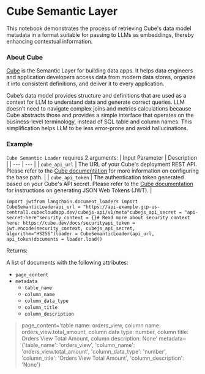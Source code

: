 Cube Semantic Layer
===================

This notebook demonstrates the process of retrieving Cube's data model metadata in a format suitable for passing to LLMs as embeddings, thereby enhancing contextual information.

### About Cube[​](#about-cube "Direct link to About Cube")

[Cube](https://cube.dev/) is the Semantic Layer for building data apps. It helps data engineers and application developers access data from modern data stores, organize it into consistent definitions, and deliver it to every application.

Cube’s data model provides structure and definitions that are used as a context for LLM to understand data and generate correct queries. LLM doesn’t need to navigate complex joins and metrics calculations because Cube abstracts those and provides a simple interface that operates on the business-level terminology, instead of SQL table and column names. This simplification helps LLM to be less error-prone and avoid hallucinations.

### Example[​](#example "Direct link to Example")

`Cube Semantic Loader` requires 2 arguments: | Input Parameter | Description | | --- | --- | | `cube_api_url` | The URL of your Cube's deployment REST API. Please refer to the [Cube documentation](https://cube.dev/docs/http-api/rest#configuration-base-path) for more information on configuring the base path. | | `cube_api_token` | The authentication token generated based on your Cube's API secret. Please refer to the [Cube documentation](https://cube.dev/docs/security#generating-json-web-tokens-jwt) for instructions on generating JSON Web Tokens (JWT). |

    import jwtfrom langchain.document_loaders import CubeSemanticLoaderapi_url = "https://api-example.gcp-us-central1.cubecloudapp.dev/cubejs-api/v1/meta"cubejs_api_secret = "api-secret-here"security_context = {}# Read more about security context here: https://cube.dev/docs/securityapi_token = jwt.encode(security_context, cubejs_api_secret, algorithm="HS256")loader = CubeSemanticLoader(api_url, api_token)documents = loader.load()

Returns:

A list of documents with the following attributes:

*   `page_content`
*   `metadata`
    *   `table_name`
    *   `column_name`
    *   `column_data_type`
    *   `column_title`
    *   `column_description`

> page\_content='table name: orders\_view, column name: orders\_view.total\_amount, column data type: number, column title: Orders View Total Amount, column description: None' metadata={'table\_name': 'orders\_view', 'column\_name': 'orders\_view.total\_amount', 'column\_data\_type': 'number', 'column\_title': 'Orders View Total Amount', 'column\_description': 'None'}